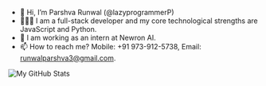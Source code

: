 - 👋 Hi, I’m Parshva Runwal (@lazyprogrammerP)
- 👩🏼‍💻 I am a full-stack developer and my core technological strengths are JavaScript and Python.
- 👔 I am working as an intern at Newron AI.
- 📫 How to reach me? Mobile: +91 973-912-5738, Email: runwalparshva3@gmail.com.

![My GitHub Stats](https://github-readme-stats.vercel.app/api?username=lazyprogrammerP&count_private=true&show_icons=true&theme=dracula&hide_border=true)


<!---
lazyprogrammerP/lazyprogrammerP is a ✨ special ✨ repository because its `README.md` (this file) appears on your GitHub profile.
You can click the Preview link to take a look at your changes.
--->
